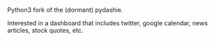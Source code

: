 Python3 fork of the (dormant) pydashie.

Interested in a dashboard that includes twitter, google calendar, news articles, stock quotes, etc.
